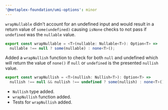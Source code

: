```yaml
---
'@metaplex-foundation/umi-options': minor
---
```


`wrapNullable` didn't account for an undefined input and would result in a return value of `some(undefined)` causing `isNone` checks to not pass if `undefined` was the `nullable` value.

```ts
export const wrapNullable = <T>(nullable: Nullable<T>): Option<T> =>
  nullable !== null ? some(nullable) : none<T>();
```

Added a `wrapNullish` function to check for both `null` and undefined which will return the value of `none()` if `null` or `undefined` is the presented `nullish` value.

```ts
export const wrapNullish = <T>(nullish: Nullish<T>): Option<T> =>
  nullish !== null && nullish !== undefined ? some(nullish) : none<T>();
```

- `Nullish` type added.
- `wrapNullish` function added.
- Tests for `wrapNullish` added.
